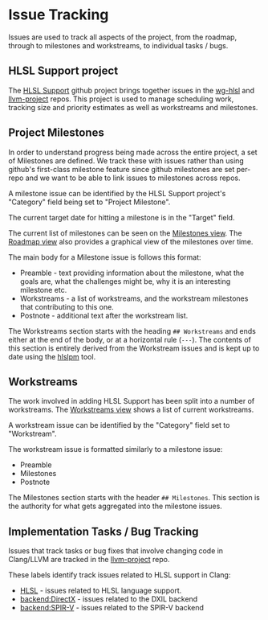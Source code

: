<!-- {% raw %} -->

# Issue Tracking

Issues are used to track all aspects of the project, from the roadmap, through
to milestones and workstreams, to individual tasks / bugs.

## HLSL Support project

The [HLSL Support](https://github.com/orgs/llvm/projects/4) github project
brings together issues in the [wg-hlsl](https://github.com/llvm/wg-hlsl) and
[llvm-project](https://github.com/llvm/llvm-project) repos. This project is used
to manage scheduling work, tracking size and priority estimates as well as
workstreams and milestones.

## Project Milestones

In order to understand progress being made across the entire project, a set of
Milestones are defined. We track these with issues rather than using github's
first-class milestone feature since github milestones are set per-repo and we
want to be able to link issues to milestones across repos.

A milestone issue can be identified by the HLSL Support project's "Category"
field being set to "Project Milestone".

The current target date for hitting a milestone is in the "Target" field.

The current list of milestones can be seen on the [Milestones
view](https://github.com/orgs/llvm/projects/4/views/15). The [Roadmap
view](https://github.com/orgs/llvm/projects/4/views/12) also provides a
graphical view of the milestones over time.

The main body for a Milestone issue is follows this format:

* Preamble - text providing information about the milestone, what the goals are,
  what the challenges might be, why it is an interesting milestone etc.
* Workstreams - a list of workstreams, and the workstream milestones that
  contributing to this one.
* Postnote - additional text after the workstream list.

The Workstreams section starts with the heading `## Workstreams` and ends either
at the end of the body, or at a horizontal rule (`---`). The contents of this
section is entirely derived from the Workstream issues and is kept up to date
using the [hlslpm](../tools/hlslpm/README.md) tool.

## Workstreams

The work involved in adding HLSL Support has been split into a number of
workstreams. The [Workstreams
view](https://github.com/orgs/llvm/projects/4/views/16) shows a list of current
workstreams.

A workstream issue can be identified by the "Category" field set to "Workstream".

The workstream issue is formatted similarly to a milestone issue:

* Preamble
* Milestones
* Postnote

The Milestones section starts with the header `## Milestones`. This section is the authority for what gets aggregated into the milestone issues.


## Implementation Tasks / Bug Tracking

Issues that track tasks or bug fixes that involve changing code in Clang/LLVM
are tracked in the [llvm-project](https://github.com/llvm/llvm-project/issues)
repo.

These labels identify track issues related to HLSL support in Clang:

* [HLSL][1] - issues related to HLSL language support.
* [backend:DirectX][2] - issues related to the DXIL backend
* [backend:SPIR-V][3] - issues related to the SPIR-V backend

[1]: https://github.com/llvm/llvm-project/issues?q=is%3Aopen+is%3Aissue+label%3AHLSL
[2]: https://github.com/llvm/llvm-project/issues?q=is%3Aopen+is%3Aissue+label%3Abackend%3ADirectX
[3]: https://github.com/llvm/llvm-project/issues?q=is%3Aopen+is%3Aissue+label%3Abackend%3ASPIR-V

<!-- {% endraw %} -->
